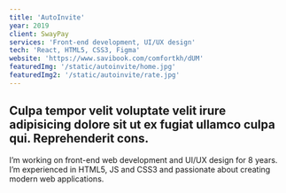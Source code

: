 ```yaml
---
title: 'AutoInvite'
year: 2019
client: SwayPay
services: 'Front-end development, UI/UX design'
tech: 'React, HTML5, CSS3, Figma'
website: 'https://www.savibook.com/comfortkh/dUM'
featuredImg: '/static/autoinvite/home.jpg'
featuredImg2: '/static/autoinvite/rate.jpg'
---
```

## Culpa tempor velit voluptate velit irure adipisicing dolore sit ut ex fugiat ullamco culpa qui. Reprehenderit cons.

I’m working on front-end web development and UI/UX design for 8 years. I’m experienced in HTML5, JS and CSS3 and passionate about creating modern web applications.

